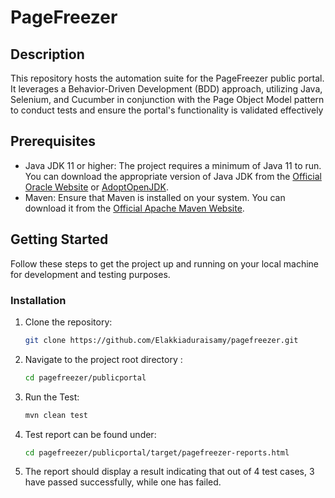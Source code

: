 # PageFreezer

## Description

This repository hosts the automation suite for the PageFreezer public portal. It leverages a Behavior-Driven Development (BDD) approach, utilizing Java, Selenium, and Cucumber in conjunction with the Page Object Model pattern to conduct tests and ensure the portal's functionality is validated effectively

## Prerequisites

- Java JDK 11 or higher: The project requires a minimum of Java 11 to run. You can download the appropriate version of Java JDK from the [Official Oracle Website](https://www.oracle.com/java/technologies/javase-jdk11-downloads.html) or [AdoptOpenJDK](https://adoptopenjdk.net/).
- Maven: Ensure that Maven is installed on your system. You can download it from the [Official Apache Maven Website](https://maven.apache.org/download.cgi).

## Getting Started

Follow these steps to get the project up and running on your local machine for development and testing purposes.

### Installation

1. Clone the repository:
   ```sh
   git clone https://github.com/Elakkiaduraisamy/pagefreezer.git

2. Navigate to the project root directory :
   ```sh
   cd pagefreezer/publicportal

3. Run the Test:
   ```sh
   mvn clean test

4. Test report can be found under:
   ```sh
   cd pagefreezer/publicportal/target/pagefreezer-reports.html
   
5. The report should display a result indicating that out of 4 test cases, 3 have passed successfully, while one has failed.   
